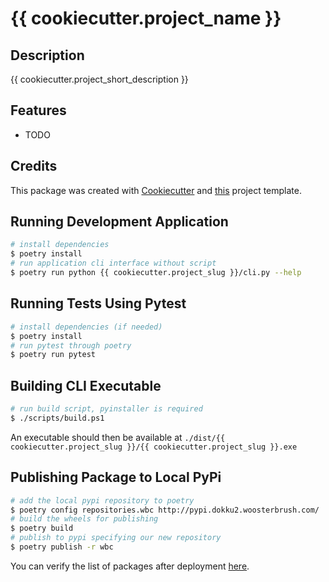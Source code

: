 # {{ cookiecutter.project_name }}

## Description

{{ cookiecutter.project_short_description }}

## Features

* TODO

## Credits

This package was created with [Cookiecutter](https://github.com/audreyr/cookiecutter) and [this](http://gitlab.woosterbrush.com/zachmyers/cookiecutter-python-package) project template.

## Running Development Application

```bash
# install dependencies
$ poetry install
# run application cli interface without script
$ poetry run python {{ cookiecutter.project_slug }}/cli.py --help
```

## Running Tests Using Pytest

```bash
# install dependencies (if needed)
$ poetry install
# run pytest through poetry
$ poetry run pytest
```

## Building CLI Executable

```bash
# run build script, pyinstaller is required
$ ./scripts/build.ps1
```

An executable should then be available at ```./dist/{{ cookiecutter.project_slug }}/{{ cookiecutter.project_slug }}.exe```

## Publishing Package to Local PyPi

```bash
# add the local pypi repository to poetry
$ poetry config repositories.wbc http://pypi.dokku2.woosterbrush.com/
# build the wheels for publishing
$ poetry build
# publish to pypi specifying our new repository
$ poetry publish -r wbc
```

You can verify the list of packages after deployment [here](http://pypi.dokku2.woosterbrush.com/packages/).
